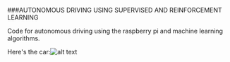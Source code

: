 ###AUTONOMOUS DRIVING USING SUPERVISED AND REINFORCEMENT LEARNING

Code for autonomous driving using the raspberry pi and machine learning algorithms.

Here's the car:![alt text](https://github.com/ferbncode/AutoDrive/car3.jpg "Car Image 1")

